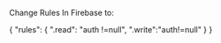 Change Rules In Firebase to:

{
  "rules": {
    ".read": "auth !=null",
    ".write":"auth!=null"
  }
}
